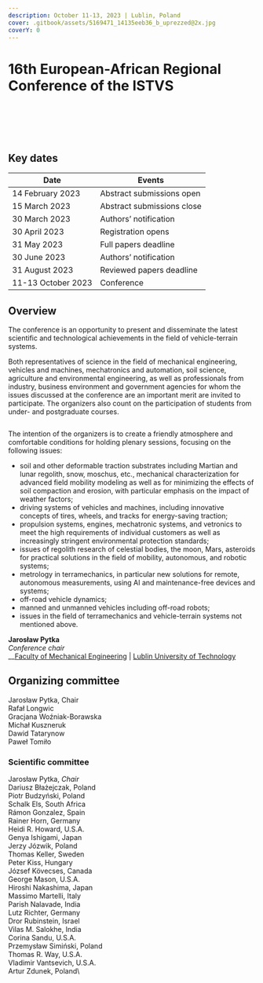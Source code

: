 ```yaml
---
description: October 11-13, 2023 | Lublin, Poland
cover: .gitbook/assets/5169471_14135eeb36_b_uprezzed@2x.jpg
coverY: 0
---
```


# 16th European-African Regional Conference of the ISTVS

<div>

<figure><img src=".gitbook/assets/Fig6_edit.jpeg" alt=""><figcaption></figcaption></figure>

 

<figure><img src=".gitbook/assets/F1020008.JPG" alt=""><figcaption></figcaption></figure>

 

<figure><img src=".gitbook/assets/F1020020.JPG" alt=""><figcaption></figcaption></figure>

</div>

<div>

<figure><img src=".gitbook/assets/F1030003.JPG" alt=""><figcaption></figcaption></figure>

 

<figure><img src=".gitbook/assets/F1040023.JPG" alt=""><figcaption></figcaption></figure>

 

<figure><img src=".gitbook/assets/F1030008.JPG" alt=""><figcaption></figcaption></figure>

</div>

## Key dates

| Date               | Events                     |
| ------------------ | -------------------------- |
| 14 February 2023   | Abstract submissions open  |
| 15 March 2023      | Abstract submissions close |
| 30 March 2023      | Authors’ notification      |
| 30 April 2023      | Registration opens         |
| 31 May 2023        | Full papers deadline       |
| 30 June 2023       | Authors’ notification      |
| 31 August 2023     | Reviewed papers deadline   |
| 11-13 October 2023 | Conference                 |

## Overview

The conference is an opportunity to present and disseminate the latest scientific and technological achievements in the field of vehicle-terrain systems.

Both representatives of science in the field of mechanical engineering, vehicles and machines, mechatronics and automation, soil science, agriculture and environmental engineering, as well as professionals from industry, business environment and government agencies for whom the issues discussed at the conference are an important merit are invited to participate. The organizers also count on the participation of students from under- and postgraduate courses.

<figure><img src=".gitbook/assets/Lublin 2023 not CFP - Twitter 1600x900.jpg" alt=""><figcaption></figcaption></figure>

The intention of the organizers is to create a friendly atmosphere and comfortable conditions for holding plenary sessions, focusing on the following issues:

* soil and other deformable traction substrates including Martian and lunar regolith, snow, moschus, etc., mechanical characterization for advanced field mobility modeling as well as for minimizing the effects of soil compaction and erosion, with particular emphasis on the impact of weather factors;
* driving systems of vehicles and machines, including innovative concepts of tires, wheels, and tracks for energy-saving traction;
* propulsion systems, engines, mechatronic systems, and vetronics to meet the high requirements of individual customers as well as increasingly stringent environmental protection standards;
* issues of regolith research of celestial bodies, the moon, Mars, asteroids for practical solutions in the field of mobility, autonomous, and robotic systems;
* metrology in terramechanics, in particular new solutions for remote, autonomous measurements, using AI and maintenance-free devices and systems;
* off-road vehicle dynamics;
* manned and unmanned vehicles including off-road robots;
* issues in the field of terramechanics and vehicle-terrain systems not mentioned above.

**Jarosław Pytka**\
_Conference chair_\
__[Faculty of Mechanical Engineering](https://wm.pollub.pl/) | [Lublin University of Technology](https://pollub.pl/)&#x20;

## Organizing committee

Jarosław Pytka, Chair\
Rafał Longwic\
Gracjana Woźniak-Borawska\
Michał Kuszneruk\
Dawid Tatarynow\
Paweł Tomiło

### Scientific committee

Jarosław Pytka, _Chair_\
Dariusz Błażejczak, Poland\
Piotr Budzyński, Poland\
Schalk Els, South Africa\
Rámon Gonzalez, Spain\
Rainer Horn, Germany\
Heidi R. Howard, U.S.A.\
Genya Ishigami, Japan\
Jerzy Józwik, Poland\
Thomas Keller, Sweden\
Peter Kiss, Hungary\
József Kövecses, Canada\
George Mason, U.S.A.\
Hiroshi Nakashima, Japan\
Massimo Martelli, Italy\
Parish Nalavade, India\
Lutz Richter, Germany\
Dror Rubinstein, Israel\
Vilas M. Salokhe, India\
Corina Sandu, U.S.A.\
Przemysław Simiński, Poland\
Thomas R. Way, U.S.A.\
Vladimir Vantsevich, U.S.A.\
Artur Zdunek, Poland\
